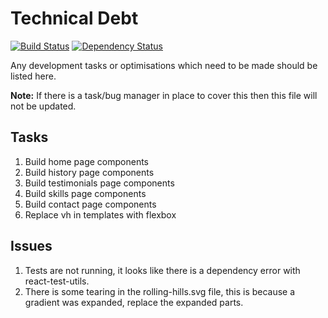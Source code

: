# Technical Debt

[![Build Status](https://travis-ci.org/foxleigh81/alex-foxleigh-portfolio.svg?branch=master)](https://travis-ci.org/foxleigh81/alex-foxleigh-portfolio)
[![Dependency Status](https://gemnasium.com/foxleigh81/alex-foxleigh-portfolio.svg)](https://gemnasium.com/foxleigh81/alex-foxleigh-portfolio)

Any development tasks or optimisations which need to be made should be listed here.

**Note:** If there is a task/bug manager in place to cover this then this file will not be updated.

## Tasks

1. Build home page components 
2. Build history page components
3. Build testimonials page components
4. Build skills page components
5. Build contact page components
6. Replace vh in templates with flexbox

## Issues
1. Tests are not running, it looks like there is a dependency error with react-test-utils.
2. There is some tearing in the rolling-hills.svg file, this is because a gradient was expanded, replace the expanded parts.